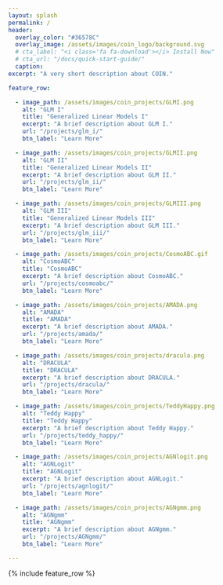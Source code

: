 ```yaml
---
layout: splash
permalink: /
header:
  overlay_color: "#36578C"
  overlay_image: /assets/images/coin_logo/background.svg
  # cta_label: "<i class='fa fa-download'></i> Install Now"
  # cta_url: "/docs/quick-start-guide/"
  caption:
excerpt: "A very short description about COIN."

feature_row:

  - image_path: /assets/images/coin_projects/GLMI.png
    alt: "GLM I"
    title: "Generalized Linear Models I"
    excerpt: "A brief description about GLM I."
    url: "/projects/glm_i/"
    btn_label: "Learn More"

  - image_path: /assets/images/coin_projects/GLMII.png
    alt: "GLM II"
    title: "Generalized Linear Models II"
    excerpt: "A brief description about GLM II."
    url: "/projects/glm_ii/"
    btn_label: "Learn More"

  - image_path: /assets/images/coin_projects/GLMIII.png
    alt: "GLM III"
    title: "Generalized Linear Models III"
    excerpt: "A brief description about GLM III."
    url: "/projects/glm_iii/"
    btn_label: "Learn More"

  - image_path: /assets/images/coin_projects/CosmoABC.gif
    alt: "CosmoABC"
    title: "CosmoABC"
    excerpt: "A brief description about CosmoABC."
    url: "/projects/cosmoabc/"
    btn_label: "Learn More"    

  - image_path: /assets/images/coin_projects/AMADA.png
    alt: "AMADA"
    title: "AMADA"
    excerpt: "A brief description about AMADA."
    url: "/projects/amada/"
    btn_label: "Learn More"    

  - image_path: /assets/images/coin_projects/dracula.png
    alt: "DRACULA"
    title: "DRACULA"
    excerpt: "A brief description about DRACULA."
    url: "/projects/dracula/"
    btn_label: "Learn More"

  - image_path: /assets/images/coin_projects/TeddyHappy.png
    alt: "Teddy Happy"
    title: "Teddy Happy"
    excerpt: "A brief description about Teddy Happy."
    url: "/projects/teddy_happy/"
    btn_label: "Learn More"  

  - image_path: /assets/images/coin_projects/AGNlogit.png
    alt: "AGNLogit"
    title: "AGNLogit"
    excerpt: "A brief description about AGNLogit."
    url: "/projects/agnlogit/"
    btn_label: "Learn More"

  - image_path: /assets/images/coin_projects/AGNgmm.png
    alt: "AGNgmm"
    title: "AGNgmm"
    excerpt: "A brief description about AGNgmm."
    url: "/projects/AGNgmm/"
    btn_label: "Learn More"

---
```


{% include feature_row %}
